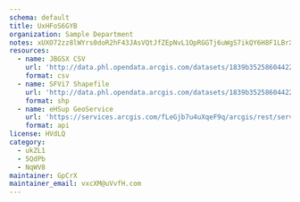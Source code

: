 ```yaml
---
schema: default
title: UxHFoS6GYB 
organization: Sample Department 
notes: xUXO72zz8lWYrs0doR2hF43JAsVQtJfZEpNvL1OpRGGTj6uWgS7ikQY6H8F1LBrXqgItDcmjklmcbw9KaKfoZyC0hICnxw 5EMiU 
resources:
  - name: JBGSX CSV
    url: 'http://data.phl.opendata.arcgis.com/datasets/1839b35258604422b0b520cbb668df0d_0.csv'
    format: csv
  - name: SFVi7 Shapefile
    url: 'http://data.phl.opendata.arcgis.com/datasets/1839b35258604422b0b520cbb668df0d_0.zip'
    format: shp
  - name: eHSup GeoService
    url: 'https://services.arcgis.com/fLeGjb7u4uXqeF9q/arcgis/rest/services/Air_Monitoring_Stations/FeatureServer/0/query'
    format: api
license: HVdLQ 
category:
  - ukZL1 
  - 5QdPb 
  - NqWV8 
maintainer: GpCrX  
maintainer_email: vxcXM@uVvfH.com
---
```


